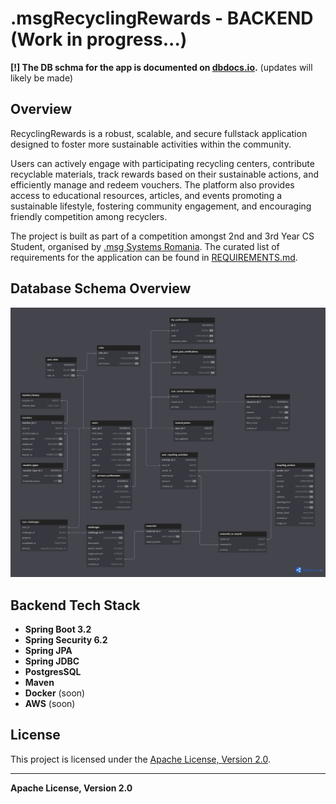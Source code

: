 # .msgRecyclingRewards - BACKEND (Work in progress...)

**[!] The DB schma for the app is documented on [dbdocs.io](https://dbdocs.io/nandavid190/RECYCLING-REWARDS-DB).** (updates will likely be made)

## Overview

RecyclingRewards is a robust, scalable, and secure fullstack application designed to foster more sustainable activities within the community.

Users can actively engage with participating recycling centers, contribute recyclable materials, track rewards based on their sustainable actions, and efficiently manage and redeem vouchers. The platform also provides access to educational resources, articles, and events promoting a sustainable lifestyle, fostering community engagement, and encouraging friendly competition among recyclers.

The project is built as part of a competition amongst 2nd and 3rd Year CS Student, organised by [.msg Systems Romania](https://www.msg-systems.ro/en/). The curated list of requirements for the application can be found in [REQUIREMENTS.md](REQUIREMENTS.md).

## Database Schema Overview

<img src="assets/REWARDS-APP-DB.png" width="650">

## Backend Tech Stack

- **Spring Boot 3.2**
- **Spring Security 6.2**
- **Spring JPA**
- **Spring JDBC**
- **PostgresSQL**
- **Maven**
- **Docker** (soon)
- **AWS** (soon)

## License

This project is licensed under the [Apache License, Version 2.0](LICENSE).

---

**Apache License, Version 2.0**